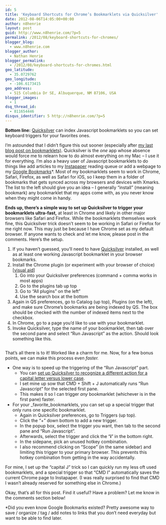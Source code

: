 ```yaml
---
id: 5
title: 'Keyboard Shortcuts for Chrome’s Bookmarklets via Quicksilver'
date: 2012-08-06T14:05:00+00:00
author: n8henrie
layout: post
guid: http://www.n8henrie.com/?p=5
permalink: /2012/08/keyboard-shortcuts-for-chromes/
blogger_blog:
  - www.n8henrie.com
blogger_author:
  - Nathan Henrie
blogger_permalink:
  - /2012/08/keyboard-shortcuts-for-chromes.html
geo_latitude:
  - 35.0729762
geo_longitude:
  - -106.6173415
geo_address:
  - 515 Columbia Dr SE, Albuquerque, NM 87106, USA
blogger_images:
  - 1
dsq_thread_id:
  - 811654446
disqus_identifier: 5 http://n8henrie.com/?p=5
---
```

**Bottom line:** <a href="http://qsapp.com" target="_blank">Quicksilver</a> can index Javascript bookmarklets so you can set keyboard triggers for your favorites ones.
  
<!--more-->


  
I’m astounded that I didn’t figure this out sooner (especially after [my last blog post on bookmarklets)](http://www.n8henrie.com/2012/08/javascript-bookmarklet-in-chrome/). Quicksilver is the _one_ app whose absence would force me to relearn how to do almost everything on my Mac – I use it for everything. I’m also a heavy user of Javascript bookmarklets to do things like add articles to my <a href="http://www.instapaper.com/" target="_blank">Instapaper</a> reading queue or add a webpage to my <a href="https://accounts.google.com/Login?continue=http://www.google.com/bookmarks/" target="_blank">Google Bookmarks</a>*. Most of my bookmarklets seem to work in Chrome, Safari, Firefox, as well as Safari for iOS, so I keep them in a folder of bookmarks that gets synced across my browsers and devices with Xmarks. The list to the left should give you an idea – I generally “install” (meaning bookmark) any bookmarklet that my apps come with, as you never know when they might come in handy.

**Ends up, there’s a simple way to set up Quicksilver to trigger your bookmarklets ultra-fast,** at least in Chrome and likely in other major browsers like Safari and Firefox. While the bookmarklets themselves work fine, this Quicksilver trick doesn’t seem to be working in Safari or Firefox for me right now. This may just be because I have Chrome set as my default browser. If anyone wants to check and let me know, please post in the comments. Here’s the setup.

  1. If you haven’t guessed, you’ll need to have <a href="http://qsapp.com" target="_blank">Quicksilver</a> installed, as well as at least one working Javascript bookmarklet in your browser bookmarks.
  2. Install the Chrome plugin (or experiment with your browser of choice) [<a href="http://cl.ly/image/2S3b3X22252R" target="_blank">visual aid</a>] 
      1. Go into your Quicksilver preferences (command + comma works in most apps)
      2. Go to the plugins tab up top
      3. Go to “All plugins” on the left”
      4. Use the search box at the bottom
  3. Again in QS preferences, go to Catalog (up top), Plugins (on the left), and make sure Chrome’s bookmarks are being indexed by QS. The box should be checked with the number of indexed items next to the checkbox.
  4. In Chrome, go to a page you’d like to use with your bookmarklet.
  5. Invoke Quicksilver, type the name of your bookmarklet, then tab over the second pane and select “Run Javascript” as the action. Should look something like this.

<div align="center">
  <img src="{{ site.url }}/uploads/2012/09/ScreenShot2012-08-06at7.24.32AM.jpg" alt="" />
</div>

That’s all there is to it! Worked like a charm for me. Now, for a few bonus points, we can make this process even _faster._

  * One way is to speed up the triggering of the “Run Javascript” part. 
      * You can <a href="http://blog.qsapp.com/post/7413266835/putting-in-a-shift" target="_blank">set up Quicksilver to recognize a different action for a capital letter versus lower case</a>.
      * I set mine up sow that CMD + Shift + J automatically runs “Run Javascript” for the selected first pane.
      * This makes it so I can trigger _any_ bookmarklet (whichever is in the first pane) faster.
  * For your _favorite_bookmarklets, you can set up a special trigger that only runs one specific bookmarklet. 
      * Again in Quicksilver preferences, go to Triggers (up top).
      * Click the “+” down bottom to add a new trigger.
      * In the popup box, select the trigger you want, then tab to the second pane and “Run Javascript”.
      * Afterwards, select the trigger and click the “**i**” in the bottom right.
      * In the sidepane, pick an unused hotkey combination.
      * I also recommend clicking on “Scope” (in the same sidebar) and limiting this trigger to your primary browser. This prevents this hotkey combination from getting in the way accidentally.

For mine, I set up the “capital J” trick so I can quickly run my less oft used bookmarklets, and a special trigger so that “CMD I” automatically saves the current Chrome page to Instapaper. (I was really surprised to find that CMD I wasn’t already reserved for something else in Chrome.)

Okay, that’s all for this post. Find it useful? Have a problem? Let me know in the comments section below!

*Did you even know Google Bookmarks existed? Pretty awesome way to save / organize / tag / add notes to links that you don’t need everyday but want to be able to find later.